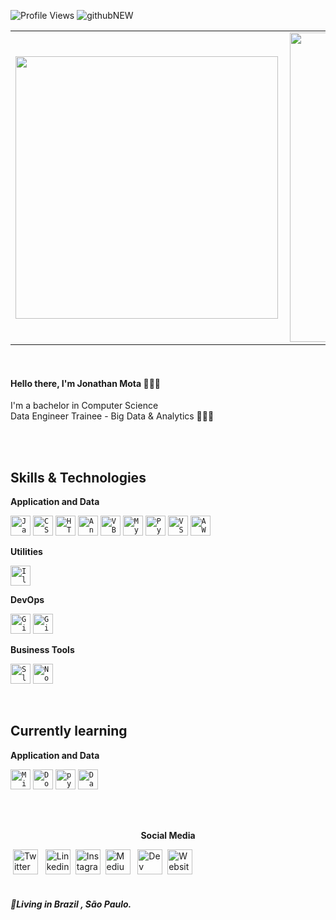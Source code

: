 ![Profile Views](https://komarev.com/ghpvc/?username=jnthmota&style=plastic&color=yellow)
![githubNEW](https://user-images.githubusercontent.com/21012174/95126451-e7921c80-072c-11eb-943a-d6e8fac4a010.jpg)
<center>
<table>
  <tr>
      <td><img width="420px" align="left" src="https://github-readme-stats.vercel.app/api/top-langs/?username=jnthmota&hide=html&layout=compact&theme=onedark" /></td>
      <td><img width="495px" align="left" src="https://github-readme-stats.vercel.app/api?username=jnthmota&theme=onedark&show_icons=true&count_private=true" /></td>
  </tr>   
</table>
</center>
<br />
<h4 align="left">
  Hello there, I'm Jonathan Mota 👨🏽‍💻
</h4>
<p align="left">
 I'm a bachelor in Computer Science
 <br />
  Data Engineer Trainee - Big Data & Analytics 👨🏽‍💻
</p>

<br/><br/>

## Skills & Technologies

**Application and Data**

<code><img height="32" src="https://user-images.githubusercontent.com/21012174/105645802-d3f4f800-5e7a-11eb-844d-2a15ac0eae2b.png" alt="Javascript"/></code>
<code><img height="32" src="https://user-images.githubusercontent.com/21012174/105645799-cfc8da80-5e7a-11eb-8e40-498ef129dd8c.png" alt="CSS"/></code>
<code><img height="32" src="https://user-images.githubusercontent.com/21012174/105645800-d1929e00-5e7a-11eb-8563-28fc75b5ab6a.png" alt="HTML5"/></code>
<code><img height="32" src="https://user-images.githubusercontent.com/21012174/105645796-ca6b9000-5e7a-11eb-9989-54eab04744e5.png" alt="Angular"/></code>
<code><img height="32" src="https://user-images.githubusercontent.com/21012174/105645795-c93a6300-5e7a-11eb-8d23-afff89876975.png" alt="VBA"/></code>
<code><img height="32" src="https://user-images.githubusercontent.com/21012174/105645805-d6efe880-5e7a-11eb-8a2b-5dde40b0bed6.png" alt="MySQL"/></code>
<code><img height="32" src="https://user-images.githubusercontent.com/21012174/105645809-d8b9ac00-5e7a-11eb-87ae-bfd21379baa3.png" alt="Python"/></code>
<code><img height="32" src="https://user-images.githubusercontent.com/21012174/105646478-f9840080-5e7e-11eb-8e26-a7be1a6f1eb6.png" alt="VSCode"/></code>
<code><img height="32" src="https://user-images.githubusercontent.com/21012174/105646482-fc7ef100-5e7e-11eb-94d7-d43de3e6aaae.png" alt="AWS"/></code>

**Utilities**

<code><img height="32" src="https://user-images.githubusercontent.com/21012174/105646485-00127800-5e7f-11eb-90c9-01abb6146f65.png" alt="Illustrator"/></code>

**DevOps**

<code><img height="32" src="https://user-images.githubusercontent.com/21012174/105646086-a315c280-5e7c-11eb-81d9-bb0519947fb8.png" alt="Github"/></code>
<code><img height="32" src="https://user-images.githubusercontent.com/21012174/105646090-a6a94980-5e7c-11eb-8392-e12a69266a0c.png" alt="Git"/></code>

**Business Tools**

<code><img height="32" src="https://user-images.githubusercontent.com/21012174/105656446-fc8fe880-5ea0-11eb-9d7b-69e813a6f67b.png" alt="Slack"/></code>
<code><img height="32" src="https://user-images.githubusercontent.com/21012174/105656449-fef24280-5ea0-11eb-94a5-77aefbce0131.png" alt="Notion"/></code>

<br/>

## Currently learning

**Application and Data**

<code><img height="32" src="https://user-images.githubusercontent.com/21012174/105645798-cc355380-5e7a-11eb-9905-d28dec70bf80.png" alt="Microsoft-Azure"/></code>
<code><img height="32" src="https://user-images.githubusercontent.com/21012174/105656444-fac62500-5ea0-11eb-88ff-1699e3e5026a.png" alt="Docker"/></code>
<code><img height="32" src="https://user-images.githubusercontent.com/21012174/105933578-748b1980-602d-11eb-8b07-a59fa7be442b.png" alt="pySpark"/></code>
<code><img height="32" src="https://user-images.githubusercontent.com/21012174/106218546-3ec56c80-61b6-11eb-90b4-31e5a69f30d8.jpg" alt="DataFactory"/></code>


<br/>
<br/>
<center><p><b>Social Media</b><p></center>


&nbsp;[<img src="https://user-images.githubusercontent.com/21012174/95126679-3b9d0100-072d-11eb-8887-aeb3b89fba4c.png" alt="Twitter Logo" width="40">](https://twitter.com/jnthmota) &nbsp; [<img src="https://user-images.githubusercontent.com/21012174/95126764-4fe0fe00-072d-11eb-9096-7d93cb8e8d34.png" alt="Linkedin Logo" width="40">](https://www.linkedin.com/in/jnthmota/) &nbsp;[<img src="https://user-images.githubusercontent.com/21012174/95126872-7b63e880-072d-11eb-9d9a-ba9aed7fe711.png" alt="Instagram Logo" width="40">](https://www.instagram.com/jnthmota/) &nbsp;[<img src="https://user-images.githubusercontent.com/21012174/95126825-66875500-072d-11eb-893c-f6ba6841dfba.png" alt="Medium Logo" width="40">](https://medium.com/@jnthmota/) &nbsp; [<img src="https://user-images.githubusercontent.com/21012174/95126935-97678a00-072d-11eb-8e46-1090216e0fa8.png" alt="Dev Logo" width="40">](https://dev.to/jnthmota/)&nbsp; [<img src="https://user-images.githubusercontent.com/21012174/97063205-b3b05700-1574-11eb-92e8-036fda70ece9.png" alt="Website Logo" width="40">](http://motajonathan.com)
<br />
<br />
<h5 align="left">
  📍Living in  <b>Brazil</b> , <b>São Paulo</b>.
</h5>


